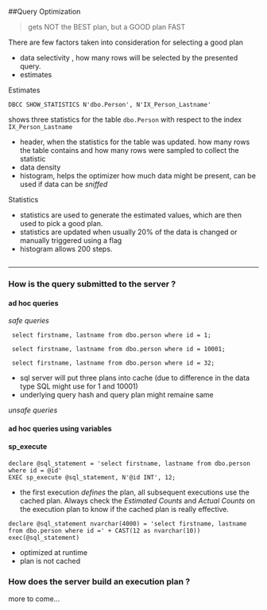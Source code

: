 ##Query Optimization

>  gets NOT the BEST plan, but a GOOD plan FAST

There are few factors taken into consideration for selecting a good plan
- data selectivity , how many rows will be selected by the presented query.
- estimates


Estimates

```
DBCC SHOW_STATISTICS N'dbo.Person', N'IX_Person_Lastname'
```
shows three statistics for the table `dbo.Person` with respect to the index `IX_Person_Lastname`
- header, when the statistics for the table was updated. how many rows the table contains and how many rows were sampled to collect the statistic
- data density
- histogram, helps the optimizer how much data might be present, can be used if data can be _sniffed_


Statistics
- statistics are used to generate the estimated values, which are then used to pick a good plan.
- statistics are updated when usually 20% of the data is changed or manually triggered using a flag
- histogram allows 200 steps.
```

```

<hr/>

### How is the query submitted to the server ?

#### ad hoc queries

*safe queries*

```
 select firstname, lastname from dbo.person where id = 1;
 
 select firstname, lastname from dbo.person where id = 10001;

 select firstname, lastname from dbo.person where id = 32;
```
- sql server will put three plans into cache (due to difference in the data type SQL might use for 1 and 10001)
- underlying query hash and query plan might remaine same

*unsafe queries*


#### ad hoc queries using variables
 





#### sp_execute 

```
declare @sql_statement = 'select firstname, lastname from dbo.person where id = @id'
EXEC sp_execute @sql_statement, N'@id INT', 12;
```
 - the first execution *defines* the plan, all subsequent executions use the cached plan.
 Always check the _Estimated Counts_ and _Actual Counts_ on the execution plan to know if the cached plan is really effective.
 
```
declare @sql_statement nvarchar(4000) = 'select firstname, lastname from dbo.person where id =' + CAST(12 as nvarchar(10))
exec(@sql_statement)
```
 - optimized at runtime
 - plan is not cached
 



### How does the server build an execution plan ?

more to come...
